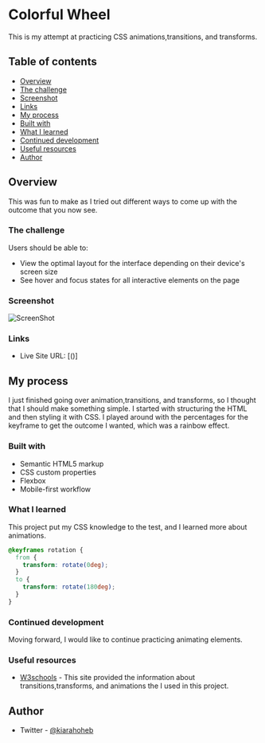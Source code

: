 # Colorful Wheel

This is my attempt at practicing CSS animations,transitions, and transforms.

## Table of contents

- [Overview](#overview)
- [The challenge](#the-challenge)
- [Screenshot](#screenshot)
- [Links](#links)
- [My process](#my-process)
- [Built with](#built-with)
- [What I learned](#what-i-learned)
- [Continued development](#continued-development)
- [Useful resources](#useful-resources)
- [Author](#author)


## Overview

This was fun to make as I tried out different ways to come up with the outcome that you now see.

### The challenge

Users should be able to:

- View the optimal layout for the interface depending on their device's screen size
- See hover and focus states for all interactive elements on the page

### Screenshot

![ScreenShot](https://raw.github.com/kxtara/animated-color-wheel/main/images/animation.png)

### Links

- Live Site URL: [()]

## My process

I just finished going over animation,transitions, and transforms, so I thought that I should make something simple.
I started with structuring the HTML and then styling it with CSS. I played around with the percentages for the keyframe to get the outcome I wanted, which was a rainbow effect.

### Built with

- Semantic HTML5 markup
- CSS custom properties
- Flexbox
- Mobile-first workflow

### What I learned

This project put my CSS knowledge to the test, and I learned more about animations. 

```css
@keyframes rotation {
  from {
    transform: rotate(0deg);
  }
  to {
    transform: rotate(180deg);
  }
}
```

### Continued development

Moving forward, I would like to continue practicing animating elements.

### Useful resources

- [W3schools](https://www.w3schools.com/css/css3_animations.asp) - This site provided the information about transitions,transforms, and animations the I used in this project.


## Author

- Twitter - [@kiarahoheb](https://www.twitter.com/kiarahoheb)
